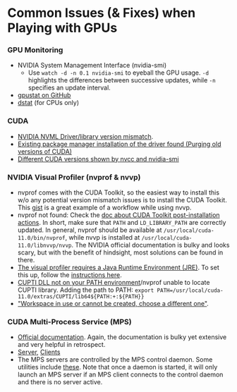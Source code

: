 # Common Issues \(& Fixes\) when Playing with GPUs

### GPU Monitoring

* NVIDIA System Management Interface \(nvidia-smi\)
  * Use `watch -d -n 0.1 nvidia-smi` to eyeball the GPU usage. `-d` highlights the differences between successive updates, while `-n` specifies an update interval.
* [gpustat on GitHub](https://github.com/wookayin/gpustat)
* [dstat](https://www.tecmint.com/dstat-monitor-linux-server-performance-process-memory-network) \(for CPUs only\)

### CUDA

* [NVIDIA NVML Driver/library version mismatch](https://stackoverflow.com/q/43022843/9601555).
* [Existing package manager installation of the driver found \(Purging old versions of CUDA\)](https://askubuntu.com/a/1309386)
* [Different CUDA versions shown by nvcc and nvidia-smi](https://stackoverflow.com/q/53422407/9601555)

### NVIDIA Visual Profiler \(nvprof & nvvp\)

* nvprof comes with the CUDA Toolkit, so the easiest way to install this w/o any potential version mismatch issues is to install the CUDA Toolkit. This [gist](https://gist.github.com/sonots/5abc0bccec2010ac69ff74788b265086) is a great example of a workflow while using nvvp. 
* nvprof not found: Check the [doc about CUDA Toolkit post-installation actions](https://docs.nvidia.com/cuda/cuda-installation-guide-linux/index.html#post-installation-actions). In short, make sure that `PATH` and `LD_LIBRARY_PATH` are correctly updated. In general, nvprof should be available at `/usr/local/cuda-11.0/bin/nvprof`, while nvvp is installed at `/usr/local/cuda-11.0/libnvvp/nvvp`. The NVIDIA official documentation is bulky and looks scary, but with the benefit of hindsight, most solutions can be found in there.
* [The visual profiler requires a Java Runtime Environment \(JRE\)](https://docs.nvidia.com/cuda/profiler-users-guide/index.html#setup-jre). To set this up, follow the [instructions here](https://forums.developer.nvidia.com/t/java-error-on-launching-visual-profiler-on-10-1-update-2/80384/4?u=rpan33).
* [CUPTI DLL not on your PATH environment](https://forums.developer.nvidia.com/t/nvidia-visual-profiler-is-unable-to-profile-application/108688/2?u=rpan33)/nvprof unable to locate CUPTI library. Adding the path to PATH: `export PATH=/usr/local/cuda-11.0/extras/CUPTI/lib64${PATH:+:${PATH}}`
* ["Workspace in use or cannot be created, choose a different one"](https://stackoverflow.com/q/7465793/9601555).

### CUDA Multi-Process Service \(MPS\)

* [Official documentation](https://docs.nvidia.com/deploy/mps/index.html#topic_2). Again, the documentation is bulky yet extensive and very helpful in retrospect.
* [Server](https://docs.nvidia.com/deploy/mps/index.html#topic_4_3_1), [Clients](https://docs.nvidia.com/deploy/mps/index.html#topic_4_3_2)
* The MPS servers are controlled by the MPS control daemon. Some utilities include [these](https://docs.nvidia.com/deploy/mps/index.html#topic_5_1_1). Note that once a daemon is started, it will only launch an MPS server if an MPS client connects to the control daemon and there is no server active.

